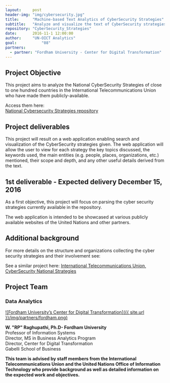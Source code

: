 ```yaml
---
layout:     post
header-img: "img/cybersecurity.jpg"
title:      "Machine-based Text Analytics of CyberSecurity Strategies"
subtitle:   "Analyze and visualize the text of CyberSecurity strategies of more than 70 countries to find commonalities, differences, and key characteristics."
repository: "CyberSecurity_Strategies"
date:       2016-11-1 12:00:00
author:     "UN-OICT Analytics"
goal:		    "08"
partners:
  - partner: "Fordham University - Center for Digital Transformation"
---
```

Project Objective
--------------

This project aims to analyze the National CyberSecurity Strategies of close to one hundred countries in the International Telecommunications Union who have made them publicly-available.

Access them here:  
[National Cyberse​​curity Strategies repository​](http://www.itu.int/en/ITU-D/Cybersecurity/Pages/National-Strategies-repository.aspx)

Project deliverables
------------

This project will result on a web application enabling search and visualization of the CyberSecurity strategies given. The web application will allow the user to view for each strategy the key topics discussed, the keywords used, the main entities (e.g. people, places, organizations, etc.) mentioned, their scope and depth, and any other useful details derived from the text.


1st deliverable - Expected delivery December 15, 2016
-----------------------------------------------------
As a first objective, this project will focus on parsing the cyber security strategies currently available in the repository.

The web application is intended to be showcased at various publicly available websites of the United Nations and other partners.

Additional background
---------------------
For more details on the structure and organizations collecting the cyber security strategies and their involvement see:

See a similar project here:
[International Telecommunications Union, CyberSecurity National Strategies ](http://www.itu.int/en/ITU-D/Cybersecurity/Pages/National-Strategies.aspx)


Project Team
------------

### Data Analytics
[![Fordham University’s Center for Digital Transformation]({{ site.url }}/img/partners/fordham.png)](http://fordhamcdt.org)

**W. "RP" Raghupathi, Ph.D- Fordham University**  
Professor of Information Systems  
Director, MS in Business Analytics Program  
Director, Center for Digital Transformation  
Gabelli School of Business


**This team is advised by staff members from the International Telecommunications Union and the United Nations Office of Information Technology who provide background as well as detailed information on the expected work and objectives.**
